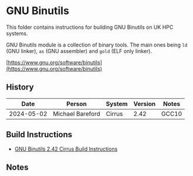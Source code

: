 GNU Binutils
============

This folder contains instructions for building GNU Binutils on UK HPC systems.

GNU Binutils module is a collection of binary tools.
The main ones being `ld` (GNU linker), `as` (GNU assembler) and `gold` (ELF only linker).

[https://www.gnu.org/software/binutils](https://www.gnu.org/software/binutils)

History
-------

 Date | Person | System | Version | Notes
 ---- | ------ | ------ | ------- | -----
 2024-05-02 | Michael Bareford | Cirrus | 2.42 | GCC10

Build Instructions
--------------------

* [GNU Binutils 2.42 Cirrus Build Instructions](build_binutils_2.42_cirrus_gcc10.md)

Notes
-----
